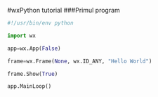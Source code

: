 #wxPython tutorial
###Primul program 
```python
#!/usr/bin/env python

import wx

app=wx.App(False)

frame=wx.Frame(None, wx.ID_ANY, "Hello World")

frame.Show(True)

app.MainLoop()
```